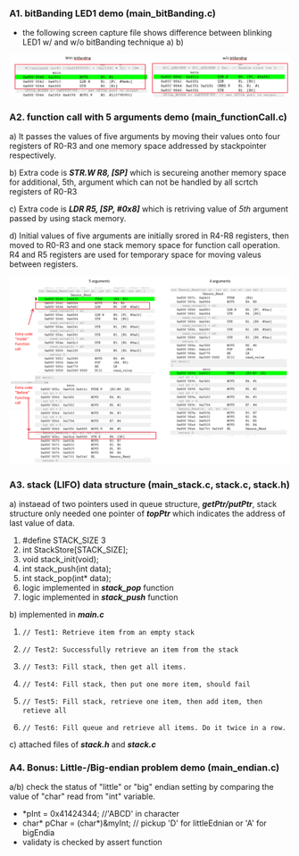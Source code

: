 ### A1. bitBanding LED1 demo (main_bitBanding.c)
- the following screen capture file shows difference between blinking LED1 w/ and w/o bitBanding technique
a) 
b)

![bitBanding for LED1 Blinking](https://github.com/khkim607/embsys310/blob/main/assignment04/Assignment04_Ans01_bitBanding_LED1.png)


### A2. function call with 5 arguments demo (main_functionCall.c)

a) It passes the values of five arguments by moving their values onto four registers of R0-R3 and one memory space addressed by stackpointer respectively.

b) Extra code is _**STR.W R8, [SP]**_ which is secureing another memory space for additional, 5th, argument which can not be handled by all scrtch registers of R0-R3

c) Extra code is _**LDR R5, [SP, #0x8]**_ which is retriving value of _5th_ argument passed by using stack memory.

d) Initial values of five arguments are initially srored in R4-R8 registers, then moved to R0-R3 and one stack memory space for function call operation. R4 and R5 registers are used for temporary space for moving valeus between registers.

![functionCall with % arguments](https://github.com/khkim607/embsys310/blob/main/assignment04/Assignment04_Ans02_functionCall.png)

### A3. stack (LIFO) data structure (main_stack.c, stack.c, stack.h)

a) instaead of two pointers used in queue structure, _**getPtr/putPtr**_, stack structure only needed one pointer of _**topPtr**_ which indicates the address of last value of data.
1. #define STACK_SIZE 3
2. int StackStore[STACK_SIZE];
3. void stack_init(void);
4. int stack_push(int data);
5. int stack_pop(int* data);
6. logic implemented in _**stack_pop**_ function
7. logic implemented in _**stack_push**_ function

b) implemented in _**main.c**_
1.     // Test1: Retrieve item from an empty stack
2.     // Test2: Successfully retrieve an item from the stack
3.     // Test3: Fill stack, then get all items.
4.     // Test4: Fill stack, then put one more item, should fail
5.     // Test5: Fill stack, retrieve one item, then add item, then retieve all
6.     // Test6: Fill queue and retrieve all items. Do it twice in a row.

c) attached files of _**stack.h**_ and _**stack.c**_

### A4. Bonus: Little-/Big-endian problem demo (main_endian.c)
a/b) check the status of "little" or "big" endian setting by comparing the value of "char" read from "int" variable.
 - *pInt = 0x41424344; //'ABCD' in character
 - char* pChar = (char*)&myInt; // pickup 'D' for littleEdnian or 'A' for bigEndia
 - validaty is checked by assert function


